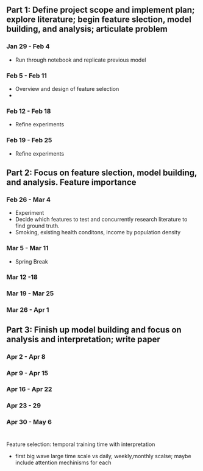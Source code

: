 ## Part 1: Define project scope and implement plan; explore literature; begin feature slection, model building, and analysis; articulate problem
### Jan 29 - Feb 4
- Run through notebook and replicate previous model
### Feb 5 - Feb 11 
- Overview and design of feature selection
- 
### Feb 12 - Feb 18
- Refine experiments
### Feb 19 - Feb 25
- Refine experiments
## Part 2: Focus on feature slection, model building, and analysis. Feature importance
### Feb 26 - Mar 4
- Experiment
- Decide which features to test and concurrently research literature to find ground truth. 
- Smoking, existing health conditons, income by population density
### Mar 5 - Mar 11
- Spring Break
### Mar 12 -18
### Mar 19 - Mar 25
### Mar 26 - Apr 1
## Part 3: Finish up model building and focus on analysis and interpretation; write paper 
### Apr 2 - Apr 8
### Apr 9 - Apr 15
### Apr 16 - Apr 22
### Apr 23 - 29
### Apr 30 - May 6


# 
Feature selection: temporal training time with interpretation
- first big wave large time scale vs daily, weekly,monthly scalse; maybe include attention mechinisms for each
